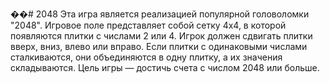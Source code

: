 ��#   2 0 4 8 
 Эта игра является реализацией популярной головоломки "2048". Игровое поле представляет собой сетку 4x4, в которой появляются плитки с числами 2 или 4. Игрок должен сдвигать плитки вверх, вниз, влево или вправо. Если плитки с одинаковыми числами сталкиваются, они объединяются в одну плитку, а их значения складываются. Цель игры — достичь счета с числом 2048 или больше.
 
